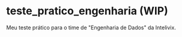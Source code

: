 # teste_pratico_engenharia (WIP)
Meu teste prático para o time de "Engenharia de Dados" da Intelivix.

